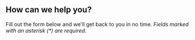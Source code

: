 ## How can we help you?

Fill out the form below and we'll get back to you in no time. _Fields marked with an asterisk (*) are required._

<Import from="/_/ContactForm.html"></Import>